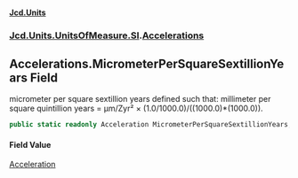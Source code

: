 #### [Jcd.Units](index.md 'index')
### [Jcd.Units.UnitsOfMeasure.SI](Jcd.Units.UnitsOfMeasure.SI.md 'Jcd.Units.UnitsOfMeasure.SI').[Accelerations](Accelerations.md 'Jcd.Units.UnitsOfMeasure.SI.Accelerations')

## Accelerations.MicrometerPerSquareSextillionYears Field

micrometer per square sextillion years defined such that: millimeter per square quintillion years = μm/Zyr² ×
(1.0/1000.0)/((1000.0)*(1000.0)).

```csharp
public static readonly Acceleration MicrometerPerSquareSextillionYears;
```

#### Field Value
[Acceleration](Acceleration.md 'Jcd.Units.UnitTypes.Acceleration')